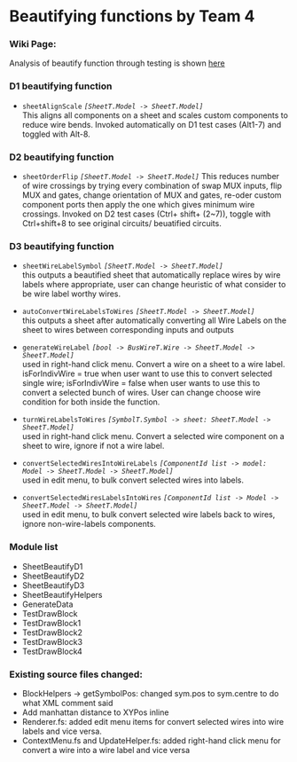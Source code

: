 # Beautifying functions by Team 4

### Wiki Page: 
Analysis of beautify function through testing is shown [here](https://github.com/AdvikChitre/issie/wiki/Beautify-Analysis)


<!-- 
(README has statement of how beautify function is invoked and any other user info about how to run it.)
add below -->

### D1 beautifying function 
- `sheetAlignScale` _`[SheetT.Model -> SheetT.Model]`_  
This aligns all components on a sheet and scales custom components to reduce wire bends. Invoked automatically on D1 test cases (Alt1-7) and toggled with Alt-8.

### D2 beautifying function 
- `sheetOrderFlip` _`[SheetT.Model -> SheetT.Model]`_
This reduces number of wire crossings by trying every combination of swap MUX inputs, flip MUX and gates, change orientation of MUX and gates, re-oder custom component ports then apply the one which gives minimum wire crossings. Invoked on D2 test cases (Ctrl+ shift+ (2~7)), toggle with Ctrl+shift+8 to see original circuits/ beuatified circuits.

### D3 beautifying function 
- `sheetWireLabelSymbol` _`[SheetT.Model -> SheetT.Model]`_  
this outputs a beautified sheet that automatically replace wires by wire labels where appropriate, user can change heuristic of what consider to be wire label worthy wires. 

- `autoConvertWireLabelsToWires` _`[SheetT.Model -> SheetT.Model]`_  
this outputs a sheet after automatically converting all Wire Labels on the sheet to wires between corresponding inputs and outputs

- `generateWireLabel` _`[bool -> BusWireT.Wire -> SheetT.Model -> SheetT.Model]`_  
used in right-hand click menu. Convert a wire on a sheet to a wire label. isForIndivWire = true when user want to use this to convert selected single wire; isForIndivWire = false when user wants to use this to convert a selected bunch of wires. User can change choose wire condition for both inside the function. 

- `turnWireLabelsToWires` _`[SymbolT.Symbol -> sheet: SheetT.Model -> SheetT.Model]`_  
used in right-hand click menu. Convert a selected wire component on a sheet to wire, ignore if not a wire label.

- `convertSelectedWiresIntoWireLabels` _`[ComponentId list -> model: Model -> SheetT.Model -> SheetT.Model]`_  
used in edit menu, to bulk convert selected wires into labels.

- `convertSelectedWiresLabelsIntoWires` _`[ComponentId list -> Model -> SheetT.Model -> SheetT.Model]`_  
used in edit menu, to bulk convert selected wire labels back to wires, ignore non-wire-labels components.


### Module list
- SheetBeautifyD1
- SheetBeautifyD2
- SheetBeautifyD3
- SheetBeautifyHelpers
- GenerateData
- TestDrawBlock
- TestDrawBlock1
- TestDrawBlock2
- TestDrawBlock3
- TestDrawBlock4

### Existing source files changed:
- BlockHelpers -> getSymbolPos: changed sym.pos to sym.centre to do what XML comment said
- Add manhattan distance to XYPos inline
- Renderer.fs: added edit menu items for convert selected wires into wire labels and vice versa.
- ContextMenu.fs and UpdateHelper.fs: added right-hand click menu for convert a wire into a wire label and vice versa
<!-- 
(if needed) README has statement of anything that has changed in repo since demo and why.

(if needed) README has statement of anything important to be considered about functionality not shown in demo. -->
